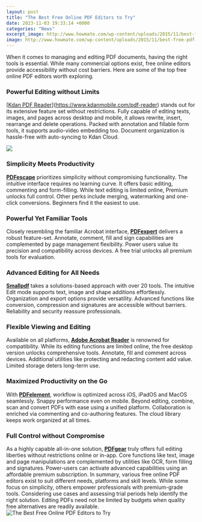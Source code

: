 ```yaml
---
layout: post
title: "The Best Free Online PDF Editors to Try"
date: 2023-11-03 19:33:14 +0000
categories: "News"
excerpt_image: http://www.howmate.com/wp-content/uploads/2015/11/best-free-pdf-Editor.png
image: http://www.howmate.com/wp-content/uploads/2015/11/best-free-pdf-Editor.png
---
```


When it comes to managing and editing PDF documents, having the right tools is essential. While many commercial options exist, free online editors provide accessibility without cost barriers. Here are some of the top free online PDF editors worth exploring.
### Powerful Editing without Limits
[[Kdan PDF Reader](https://fistore.mysenprints.com/collection/albee)](https://www.kdanmobile.com/pdf-reader) stands out for its extensive feature set without restrictions. Fully capable of editing texts, images, and pages across desktop and mobile, it allows rewrite, insert, rearrange and delete operations. Packed with annotation and fillable form tools, it supports audio-video embedding too. Document organization is hassle-free with auto-syncing to Kdan Cloud. 

![](https://talkbitz.com/wp-content/uploads/2022/03/Canva-PDF-Editor-1.png)
### Simplicity Meets Productivity    
[**PDFescape**](https://www.pdfescape.com/) prioritizes simplicity without compromising functionality. The intuitive interface requires no learning curve. It offers basic editing, commenting and form-filling. While text editing is limited online, Premium unlocks full control. Other perks include merging, watermarking and one-click conversions. Beginners find it the easiest to use.
### Powerful Yet Familiar Tools       
Closely resembling the familiar Acrobat interface, [**PDFexpert**](https://pdfexpert.com/) delivers a robust feature-set. Annotate, comment, fill and sign capabilities are complemented by page management flexibility. Power users value its precision and compatibility across devices. A free trial unlocks all premium tools for evaluation.
### Advanced Editing for All Needs
[**Smallpdf**](https://smallpdf.com/edit-pdf) takes a solutions-based approach with over 20 tools. The intuitive Edit mode supports text, image and shape additions effortlessly. Organization and export options provide versatility. Advanced functions like conversion, compression and signatures are accessible without barriers. Reliability and security reassure professionals.
### Flexible Viewing and Editing 
Available on all platforms, [**Adobe Acrobat Reader**](https://get.adobe.com/uk/reader/) is renowned for compatibility. While its editing functions are limited online, the free desktop version unlocks comprehensive tools. Annotate, fill and comment across devices. Additional utilities like protecting and redacting content add value. Limited storage deters long-term use.
### Maximized Productivity on the Go  
With [**PDFelement**](https://pdfelement.com/), workflow is optimized across iOS, iPadOS and MacOS seamlessly. Snappy performance even on mobile. Beyond editing, combine, scan and convert PDFs with ease using a unified platform. Collaboration is enriched via commenting and co-authoring features. The cloud library keeps work organized at all times.
### Full Control without Compromise    
As a highly capable all-in-one solution, [**PDFgear**](https://www.pdfgear.com/) truly offers full editing liberties without restrictions online or in-app. Core functions like text, image and page manipulations are complemented by utilities like OCR, form filling and signatures. Power-users can activate advanced capabilities using an affordable premium subscription.
In summary, various free online PDF editors exist to suit different needs, platforms and skill levels. While some focus on simplicity, others empower professionals with premium-grade tools. Considering use cases and assessing trial periods help identify the right solution. Editing PDFs need not be limited by budgets when quality free alternatives are readily available.
![The Best Free Online PDF Editors to Try](http://www.howmate.com/wp-content/uploads/2015/11/best-free-pdf-Editor.png)